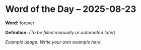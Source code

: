 # Word of the Day – 2025-08-23

**Word:** forever

**Definition:** _(To be filled manually or automated later)_

*Example usage:* _Write your own example here._
